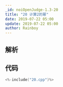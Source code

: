 ```yaml
---
_id: noiOpenJudge-1.3-20
title: "20 计算2的幂"
date: 2019-07-22 05:00
update: 2019-07-22 05:00
author: Rainboy
---
```


## 解析

## 代码

```c
<%-include("20.cpp")%>
```

